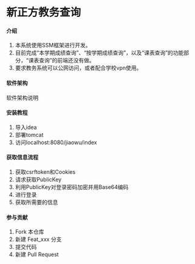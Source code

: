 # 新正方教务查询

#### 介绍
1. 本系统使用SSM框架进行开发。
2. 目前完成“本学期成绩查询”、“按学期成绩查询”，以及“课表查询”的功能部分，“课表查询”的前端还没有做。
3. 要求教务系统可以公网访问，或者配合学校vpn使用。

#### 软件架构
软件架构说明


#### 安装教程

1. 导入idea
2. 部署tomcat
3. 访问localhost:8080/jiaowu/index

#### 获取信息流程

1. 获取csrftoken和Cookies
2. 请求获取PublicKey
3. 利用PublicKey对登录密码加密并用Base64编码
4. 进行登录
5. 获取所需要的信息

#### 参与贡献

1. Fork 本仓库
2. 新建 Feat_xxx 分支
3. 提交代码
4. 新建 Pull Request
